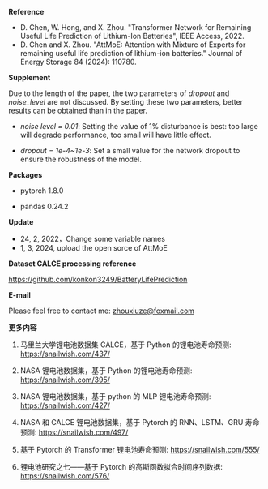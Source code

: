 **Reference**

- D. Chen, W. Hong, and X. Zhou. "Transformer Network for Remaining Useful Life Prediction of Lithium-Ion Batteries", IEEE Access, 2022.
- D. Chen and X. Zhou. "AttMoE: Attention with Mixture of Experts for remaining useful life prediction of lithium-ion batteries." Journal of Energy Storage 84 (2024): 110780.

**Supplement**

Due to the length of the paper, the two parameters of *dropout* and *noise_level* are not discussed. By setting these two parameters, better results can be obtained than in the paper.

- *noise level = 0.01*: Setting the value of 1% disturbance is best: too large will degrade performance, too small will have little effect.

- *dropout = 1e-4~1e-3*: Set a small value for the network dropout to ensure the robustness of the model.

**Packages**

- pytorch 1.8.0

- pandas 0.24.2

**Update** 

- 24, 2, 2022，Change some variable names
- 1, 3, 2024, upload the open sorce of AttMoE

**Dataset CALCE processing reference**

https://github.com/konkon3249/BatteryLifePrediction

**E-mail**

Please feel free to contact me: zhouxiuze@foxmail.com

**更多内容**

1. 马里兰大学锂电池数据集 CALCE，基于 Python 的锂电池寿命预测: https://snailwish.com/437/

2. NASA 锂电池数据集，基于 Python 的锂电池寿命预测: https://snailwish.com/395/

3. NASA 锂电池数据集，基于 python 的 MLP 锂电池寿命预测: https://snailwish.com/427/

4. NASA 和 CALCE 锂电池数据集，基于 Pytorch 的 RNN、LSTM、GRU 寿命预测: https://snailwish.com/497/

5. 基于 Pytorch 的 Transformer 锂电池寿命预测: https://snailwish.com/555/

6. 锂电池研究之七——基于 Pytorch 的高斯函数拟合时间序列数据: https://snailwish.com/576/
